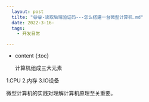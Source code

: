 ```yaml
---
  layout: post
  tilte: "😄😁-读取后端验证码---怎么搭建一台微型计算机.md"
  date: 2022-3-16-
  tags: 
    - 开发日常

---
```



* content
{:toc}


  计算机组成三大元素

1.CPU
2.内存
3.IO设备

微型计算机的实践对理解计算机原理至关重要。
